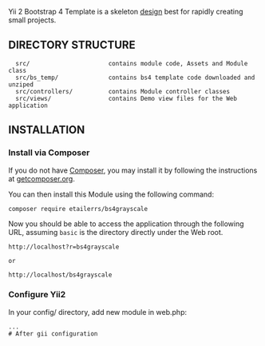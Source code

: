 
Yii 2 Bootstrap 4 Template is a skeleton [design](https://startbootstrap.com/themes/grayscale/) best for
rapidly creating small projects.

DIRECTORY STRUCTURE
-------------------

      src/             		    contains module code, Assets and Module class
      src/bs_temp/          	contains bs4 template code downloaded and unziped
      src/controllers/        	contains Module controller classes
      src/views/              	contains Demo view files for the Web application

INSTALLATION
------------

### Install via Composer

If you do not have [Composer](http://getcomposer.org/), you may install it by following the instructions
at [getcomposer.org](http://getcomposer.org/doc/00-intro.md#installation-nix).

You can then install this Module using the following command:

~~~
composer require etailerrs/bs4grayscale
~~~

Now you should be able to access the application through the following URL, assuming `basic` is the directory
directly under the Web root.

~~~
http://localhost?r=bs4grayscale

or

http://localhost/bs4grayscale
~~~

### Configure Yii2

In your config/ directory, add new module in web.php:

~~~
...
# After gii configuration

~~~
